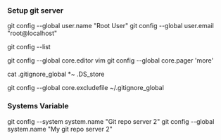 ### Setup git server

  git config --global user.name "Root User"
  git config --global user.email "root@localhost"

  git config --list

  git config --global core.editor vim
  git config --global core.pager 'more'

  cat .gitignore_global
  *~
  .DS_store
  
  git config --global core.excludefile ~/.gitignore_global

### Systems Variable

  git config --system system.name "Git repo server 2"
  git config --global system.name "My git repo server 2"
